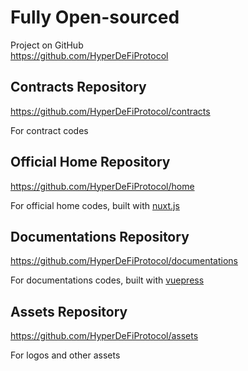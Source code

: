# Fully Open-sourced

Project on GitHub<br>
https://github.com/HyperDeFiProtocol

## Contracts Repository

https://github.com/HyperDeFiProtocol/contracts

For contract codes

## Official Home Repository

https://github.com/HyperDeFiProtocol/home

For official home codes, built with [nuxt.js](https://nuxtjs.org/)

## Documentations Repository

https://github.com/HyperDeFiProtocol/documentations

For documentations codes, built with [vuepress](https://vuepress.vuejs.org/)

## Assets Repository

https://github.com/HyperDeFiProtocol/assets

For logos and other assets
